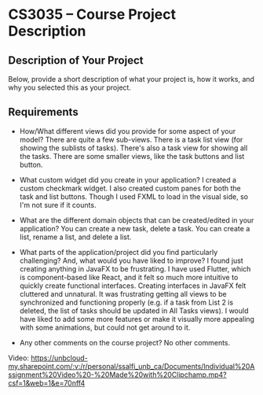 # CS3035 – Course Project Description

## Description of Your Project

Below, provide a short description of what your project is, how it works, and why you selected this as your project.

## Requirements

- How/What different views did you provide for some aspect of your model?
There are quite a few sub-views. There is a task list view (for showing the sublists of tasks). There's also a task view for showing all the tasks. There are some smaller views, like the task buttons and list button.

- What custom widget did you create in your application?
I created a custom checkmark widget. I also created custom panes for both the task and list buttons. Though I used FXML to load in the visual side, so I'm not sure if it counts.

- What are the different domain objects that can be created/edited in your application?
You can create a new task, delete a task. You can create a list, rename a list, and delete a list.

- What parts of the application/project did you find particularly challenging? And, what would you have liked to improve?
I found just creating anything in JavaFX to be frustrating. I have used Flutter, which is component-based like React, and it felt so much more intuitive to quickly create functional interfaces. Creating interfaces in JavaFX felt cluttered and unnatural. It was frustrating getting all views to be synchronized and functioning properly (e.g. if a task from List 2 is deleted, the list of tasks should be updated in All Tasks views). I would have liked to add some more features or make it visually more appealing with some animations, but could not get around to it.

- Any  other comments on the course project?
No other comments.

Video: https://unbcloud-my.sharepoint.com/:v:/r/personal/ssalfi_unb_ca/Documents/Individual%20Assignment%20Video%20-%20Made%20with%20Clipchamp.mp4?csf=1&web=1&e=70nff4


